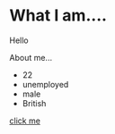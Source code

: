 # What I am....

Hello

About me...
+ 22
+ unemployed
+ male
+ British

[click me](www.imredeak.com)
